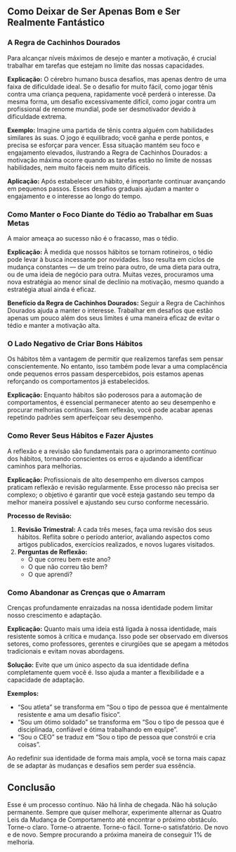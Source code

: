 ## Como Deixar de Ser Apenas Bom e Ser Realmente Fantástico

### A Regra de Cachinhos Dourados

Para alcançar níveis máximos de desejo e manter a motivação, é crucial trabalhar em tarefas que estejam no limite das nossas capacidades.

**Explicação:**
O cérebro humano busca desafios, mas apenas dentro de uma faixa de dificuldade ideal. Se o desafio for muito fácil, como jogar tênis contra uma criança pequena, rapidamente você perderá o interesse. Da mesma forma, um desafio excessivamente difícil, como jogar contra um profissional de renome mundial, pode ser desmotivador devido à dificuldade extrema.

**Exemplo:**
Imagine uma partida de tênis contra alguém com habilidades similares às suas. O jogo é equilibrado; você ganha e perde pontos, e precisa se esforçar para vencer. Essa situação mantém seu foco e engajamento elevados, ilustrando a Regra de Cachinhos Dourados: a motivação máxima ocorre quando as tarefas estão no limite de nossas habilidades, nem muito fáceis nem muito difíceis.

**Aplicação:**
Após estabelecer um hábito, é importante continuar avançando em pequenos passos. Esses desafios graduais ajudam a manter o engajamento e o interesse ao longo do tempo.

### Como Manter o Foco Diante do Tédio ao Trabalhar em Suas Metas

A maior ameaça ao sucesso não é o fracasso, mas o tédio.

**Explicação:**
À medida que nossos hábitos se tornam rotineiros, o tédio pode levar à busca incessante por novidades. Isso resulta em ciclos de mudança constantes — de um treino para outro, de uma dieta para outra, ou de uma ideia de negócio para outra. Muitas vezes, procuramos uma nova estratégia ao menor sinal de declínio na motivação, mesmo quando a estratégia atual ainda é eficaz.

**Benefício da Regra de Cachinhos Dourados:**
Seguir a Regra de Cachinhos Dourados ajuda a manter o interesse. Trabalhar em desafios que estão apenas um pouco além dos seus limites é uma maneira eficaz de evitar o tédio e manter a motivação alta.

### O Lado Negativo de Criar Bons Hábitos

Os hábitos têm a vantagem de permitir que realizemos tarefas sem pensar conscientemente. No entanto, isso também pode levar a uma complacência onde pequenos erros passam despercebidos, pois estamos apenas reforçando os comportamentos já estabelecidos.

**Explicação:**
Enquanto hábitos são poderosos para a automação de comportamentos, é essencial permanecer atento ao seu desempenho e procurar melhorias contínuas. Sem reflexão, você pode acabar apenas repetindo padrões sem aperfeiçoar seu desempenho.

### Como Rever Seus Hábitos e Fazer Ajustes

A reflexão e a revisão são fundamentais para o aprimoramento contínuo dos hábitos, tornando conscientes os erros e ajudando a identificar caminhos para melhorias.

**Explicação:**
Profissionais de alto desempenho em diversos campos praticam reflexão e revisão regularmente. Esse processo não precisa ser complexo; o objetivo é garantir que você esteja gastando seu tempo da melhor maneira possível e ajustando seu curso conforme necessário.

**Processo de Revisão:**
1. **Revisão Trimestral:** A cada três meses, faça uma revisão dos seus hábitos. Reflita sobre o período anterior, avaliando aspectos como artigos publicados, exercícios realizados, e novos lugares visitados.
2. **Perguntas de Reflexão:**
   - O que correu bem este ano?
   - O que não correu tão bem?
   - O que aprendi?

### Como Abandonar as Crenças que o Amarram

Crenças profundamente enraizadas na nossa identidade podem limitar nosso crescimento e adaptação.

**Explicação:**
Quanto mais uma ideia está ligada à nossa identidade, mais resistente somos à crítica e mudança. Isso pode ser observado em diversos setores, como professores, gerentes e cirurgiões que se apegam a métodos tradicionais e evitam novas abordagens.

**Solução:**
Evite que um único aspecto da sua identidade defina completamente quem você é. Isso ajuda a manter a flexibilidade e a capacidade de adaptação.

**Exemplos:**
- “Sou atleta” se transforma em “Sou o tipo de pessoa que é mentalmente resistente e ama um desafio físico”.
- “Sou um ótimo soldado” se transforma em “Sou o tipo de pessoa que é disciplinada, confiável e ótima trabalhando em equipe”.
- “Sou o CEO” se traduz em “Sou o tipo de pessoa que constrói e cria coisas”.

Ao redefinir sua identidade de forma mais ampla, você se torna mais capaz de se adaptar às mudanças e desafios sem perder sua essência.

## Conclusão

Esse é um processo contínuo. Não há linha de chegada. Não há solução permanente. Sempre que quiser melhorar, experimente alternar as Quatro Leis da Mudança de Comportamento até encontrar o próximo obstáculo. Torne-o claro. Torne-o atraente. Torne-o fácil. Torne-o satisfatório. De novo e de novo. Sempre procurando a próxima maneira de conseguir 1% de melhoria.
